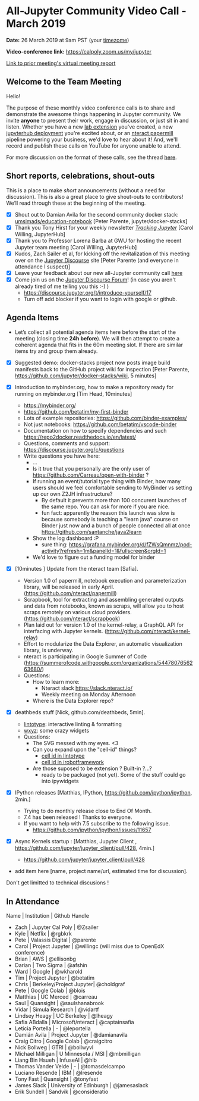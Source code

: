 # All-Jupyter Community Video Call - March 2019

**Date:** 26 March 2019 at 9am PST (your [timezome](http://arewemeetingyet.com/Los%20Angeles/2019-03-26/09:00/Jupyter%20Team%20Meeting))

**Video-conference link:** https://calpoly.zoom.us/my/jupyter

[Link to prior meeting's virtual meeting report](https://paper.dropbox.com/doc/February-26-2019-Jupyter-Community-Meetings--AYQW8rw8lRF~M7gNT9WrtW4iAg-6pRznjq5hGOPcJARLFtld)

## Welcome to the Team Meeting

Hello!

The purpose of these monthly video conference calls is to share and demonstrate the awesome things happening in Jupyter community. We invite **anyone** to present their work, engage in discussion, or just sit in and listen. Whether you have a new [lab extension](https://github.com/jupyterlab) you've created, a new [jupyterhub deployment](https://github.com/jupyterhub) you're excited about, or an [nteract papermill](https://github.com/nteract) pipeline powering your business, we'd love to hear about it! And, we'll  record and publish these calls on YouTube for anyone unable to attend.

For more discussion on the format of these calls, see the thread [here](https://discourse.jupyter.org/t/reviving-the-all-jupyter-team-meetings/423).

## Short reports, celebrations, shout-outs

This is a place to make *short* announcements (without a need for discussion). This is also a great place to give shout-outs to contributors! We’ll read through these at the beginning of the meeting.

* [x] Shout out to Damian Avila for the second community docker stack: [umsimads/education-notebook](https://github.com/umsi-mads/education-notebook) [Peter Parente, jupyter/docker-stacks]
* [x] Thank you Tony Hirst for your weekly newsletter [*Tracking Jupyter*](https://tinyletter.com/TrackingJupyter) [Carol Willing, JupyterHub]
* [x] Thank you to Professor Lorena Barba at GWU for hosting the recent Jupyter team meeting [Carol Willing, JupyterHub]
* [x] Kudos, Zach Sailer et al, for kicking off the revitalization of this meeting over on the [Jupyter Discourse](https://discourse.jupyter.org/t/reviving-the-all-jupyter-community-meetings/423/11) site [Peter Parente (and everyone in attendance I suspect)]
* [x] Leave your feedback about our new all-Jupyter community call [here](https://discourse.jupyter.org/t/reviving-the-all-jupyter-community-meetings/423)
* [x] Come join us on the [Jupyter Discourse Forum](https://discourse.jupyter.org)! (in case you aren't already tired of me telling you this :-) )
    * https://discourse.jupyter.org/t/introduce-yourself/17
    * Turn off add blocker if you want to login with google or github. 

## Agenda Items

* Let’s collect all potential agenda items here before the start of the meeting (closing time **24h before**). We will then attempt to create a coherent agenda that fits in the 60m meeting slot. If there are similar items try and group them already.

* [x] Suggested demo: docker-stacks project now posts image build manifests back to the GitHub project wiki for inspection [Peter Parente, https://github.com/jupyter/docker-stacks/wiki, 5 minutes]
* [x] Introduction to mybinder.org, how to make a repository ready  for running on mybinder.org [Tim Head, 10minutes]
    * https://mybinder.org/
    * https://github.com/betatim/my-first-binder
    * Lots of example repositories: https://github.com/binder-examples/
    * Not just notebooks: https://github.com/betatim/vscode-binder
    * Documentation on how to specify dependencies and such https://repo2docker.readthedocs.io/en/latest/
    * Questions, comments and support: https://discourse.jupyter.org/c/questions
    * Write questions you have here:
        * ...
        * Is it true that you personally are the only user of https://github.com/Carreau/open-with-binder ?
        * If running an event/tutorial type thing with Binder, how many users should we feel comfortable sending to MyBinder vs setting up our own Z2JH infrastructure?
            * By default it prevents more than 100 concurent launches of the same repo. You can ask for more if you are nice. 
            * fun fact: apparently the reason this launch was slow is because somebody is teaching a "learn java" course on Binder just now and a bunch of people connected all at once https://github.com/santanche/java2learn
        * Show the log dashboard :P
            * sure thing: https://grafana.mybinder.org/d/fZWsQmnmz/pod-activity?refresh=1m&panelId=1&fullscreen&orgId=1
        * We'd love to figure out a funding model for binder


* [x] [10minutes ] Update from the nteract team [Safia].
    * Version 1.0 of papermill, notebook execution and parameterization library, will be released in early April. (https://github.com/nteract/papermill)
    * Scrapbook, tool for extracting and assembling generated outputs and data from notebooks, known as scraps, will allow you to host scraps remotely on various cloud providers. (https://github.com/nteract/scrapbook)
    * Plan laid out for version 1.0 of the kernel-relay, a GraphQL API for interfacing with Jupyter kernels. (https://github.com/nteract/kernel-relay)
    * Effort to modularize the Data Explorer, an automatic visualization library, is underway.
    * nteract is participating in Google Summer of Code (https://summerofcode.withgoogle.com/organizations/5447807656263680/)
    * Questions: 
        * How to learn more: 
            * Nteract slack https://slack.nteract.io/
            * Weekly meeting on Monday Afternoon
        * Where is the Data Explorer repo?
* [x] deathbeds stuff [Nick, github.com/deathbeds, 5min].
    * [lintotype](https://github.com/deathbeds/lintotype): interactive linting & formatting
    * [wxyz](https://github.com/deathbeds/wxyz): some crazy widgets
    * Questions:
        * The SVG messed with my eyes. <3
        * Can you expand upon the "cell-id" things?
            * [cell id in lintotype](https://github.com/deathbeds/lintotype/blob/4b83f784b56ef12a245c0ca92d48eb95a9b0f7da/packages/ipylintotype/src/ipylintotype/formatter.py#L116)
            * [cell id in irobotframework](https://github.com/gtri/irobotframework/blob/865311e0f89e2418e253f60cd7ae50990d4d6e6a/src/irobotframework/kernel.py#L90)
        * Are those suposed to be extension ? Built-in ?...?
            * ready to be packaged (not yet). Some of the stuff could go into ipywidgets
* [x] IPython releases [Matthias, IPython, https://github.com/ipython/ipython, 2min.]
    * Trying to do monthly release close to End Of Month. 
    * 7.4 has been released ! Thanks to everyone. 
    * If you want to help with 7.5 subscribe to the following issue.
        * https://github.com/ipython/ipython/issues/11657
* [x] Async Kernels startup : [Matthias, Jupyter Client , https://github.com/jupyter/jupyter_client/pull/428, 4min.]
    * https://github.com/jupyter/jupyter_client/pull/428 
* add item here [name, project name/url, estimated time for discussion].

Don't get limitted to technical discusions !

## In Attendance

Name              | Institution             | Github Handle

* Zach              | Jupyter Cal Poly        | @Zsailer          
* Kyle              | Netflix                 | @rgbkrk           
* Pete              | Valassis Digital        | @parente          
* Carol             | Project Jupyter         | @willingc (will miss due to OpenEdX conference)        
* Brian             | AWS                     | @ellisonbg        
* Darian            | Two Sigma               | @afshin           
* Ward              | Google                  | @wkharold         
* Tim               | Project Jupyter         | @betatim          
* Chris             | Berkeley/Project Jupyter| @choldgraf        
* Pete              | Google Colab            | @blois            
* Matthias          | UC Merced               | @carreau          
* Saul              | Quansight               | @saulshanabrook   
* Vidar             | Simula Research         | @vidartf          
* Lindsey Heagy     | UC Berkeley             | @lheagy           
* Safia ABdalla     | Microsoft/nteract       | @captainsafia     
* Leticia Portella  | -                       | @leportella
* Damián Avila      | Project Jupyter                        | @damianavila      
* Craig Citro       | Google Colab            | @craigcitro       
* Nick Bollweg      | GTRI                    | @bollwyvl         
* Michael Milligan  | U Minnesota / MSI       | @mbmilligan       
* Liang Bin Hsueh   | InfuseAI                | @hlb              
* Thomas Vander Velde | -             | @tomasdelcampo            
* Luciano Resende   | IBM                     | @lresende         
* Tony Fast         |  Quansight              | @tonyfast         
* James Slack       | University of Edinburgh | @jamesaslack      
* Erik Sundell      | Sandvik                 | @consideratio     
